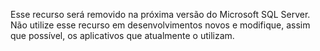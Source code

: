 Esse recurso será removido na próxima versão do Microsoft SQL Server. Não utilize esse recurso em desenvolvimentos novos e modifique, assim que possível, os aplicativos que atualmente o utilizam.
